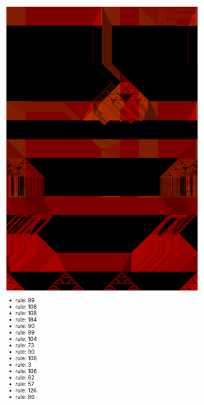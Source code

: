 ![photo](./output.png) 
 * rule: 99
* rule: 108
* rule: 108
* rule: 184
* rule: 90
* rule: 99
* rule: 104
* rule: 73
* rule: 90
* rule: 108
* rule: 3
* rule: 106
* rule: 62
* rule: 57
* rule: 126
* rule: 86
